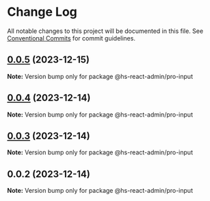 # Change Log

All notable changes to this project will be documented in this file.
See [Conventional Commits](https://conventionalcommits.org) for commit guidelines.

## [0.0.5](https://git.aihuoshi.net/algo_analysis_plat/web/fd-react-admin-components/compare/@hs-react-admin/pro-input@0.0.4...@hs-react-admin/pro-input@0.0.5) (2023-12-15)

**Note:** Version bump only for package @hs-react-admin/pro-input

## [0.0.4](https://git.aihuoshi.net/algo_analysis_plat/web/fd-react-admin-components/compare/@hs-react-admin/pro-input@0.0.3...@hs-react-admin/pro-input@0.0.4) (2023-12-14)

**Note:** Version bump only for package @hs-react-admin/pro-input

## [0.0.3](https://git.aihuoshi.net/algo_analysis_plat/web/fd-react-admin-components/compare/@hs-react-admin/pro-input@0.0.2...@hs-react-admin/pro-input@0.0.3) (2023-12-14)

**Note:** Version bump only for package @hs-react-admin/pro-input

## 0.0.2 (2023-12-14)

**Note:** Version bump only for package @hs-react-admin/pro-input
